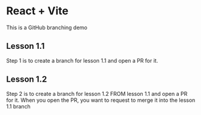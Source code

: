 # React + Vite

This is a GitHub branching demo

## Lesson 1.1

Step 1 is to create a branch for lesson 1.1 and open a PR for it.

## Lesson 1.2

Step 2 is to create a branch for lesson 1.2 FROM lesson 1.1 and open a PR for it. When you open the PR, you want to request to merge it into the lesson 1.1 branch
